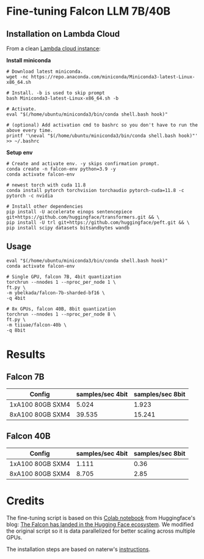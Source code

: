 # Fine-tuning Falcon LLM 7B/40B

## Installation on Lambda Cloud

From a clean [Lambda cloud instance](https://cloud.lambdalabs.com/):

**Install miniconda**

```
# Download latest miniconda.
wget -nc https://repo.anaconda.com/miniconda/Miniconda3-latest-Linux-x86_64.sh

# Install. -b is used to skip prompt
bash Miniconda3-latest-Linux-x86_64.sh -b

# Activate.
eval "$(/home/ubuntu/miniconda3/bin/conda shell.bash hook)"

# (optional) Add activation cmd to bashrc so you don't have to run the above every time.
printf '\neval "$(/home/ubuntu/miniconda3/bin/conda shell.bash hook)"' >> ~/.bashrc
```

**Setup env**

```
# Create and activate env. -y skips confirmation prompt.
conda create -n falcon-env python=3.9 -y
conda activate falcon-env

# newest torch with cuda 11.8
conda install pytorch torchvision torchaudio pytorch-cuda=11.8 -c pytorch -c nvidia

# Install other dependencies
pip install -U accelerate einops sentencepiece git+https://github.com/huggingface/transformers.git && \
pip install -U trl git+https://github.com/huggingface/peft.git && \
pip install scipy datasets bitsandbytes wandb
```

## Usage

```
eval "$(/home/ubuntu/miniconda3/bin/conda shell.bash hook)"
conda activate falcon-env

# Single GPU, falcon 7B, 4bit quantization
torchrun --nnodes 1 --nproc_per_node 1 \
ft.py \
-m ybelkada/falcon-7b-sharded-bf16 \
-q 4bit

# 8x GPUs, falcon 40B, 8bit quantization
torchrun --nnodes 1 --nproc_per_node 8 \
ft.py \
-m tiiuae/falcon-40b \
-q 8bit
```

# Results

## Falcon 7B

| Config      | samples/sec 4bit | samples/sec 8bit |
| ----------- | ----------- |----------- |
| 1xA100 80GB SXM4   |   5.024  |1.923     |
| 8xA100 80GB SXM4   |   39.535  |15.241    |

## Falcon 40B

| Config      | samples/sec 4bit | samples/sec 8bit |
| ----------- | ----------- |----------- |
| 1xA100 80GB SXM4   |  1.111     | 0.36 |
| 8xA100 80GB SXM4   |   8.705    | 2.85 |



# Credits

The fine-tuning script is based on this [Colab notebook](https://colab.research.google.com/drive/1BiQiw31DT7-cDp1-0ySXvvhzqomTdI-o?usp=sharing) from Huggingface's blog: [The Falcon has landed in the Hugging Face ecosystem](https://huggingface.co/blog/falcon#fine-tuning-with-peft). We modified the original script so it is data parallelized for better scaling across multiple GPUs.

The installation steps are based on naterw's [instructions](https://huggingface.co/tiiuae/falcon-40b/discussions/18#647939c2c68a021fbba88182).
